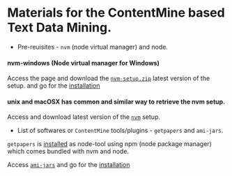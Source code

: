 # Materials for the ContentMine based Text Data Mining.

* Pre-reuisites - `nvm` (node virtual manager) and node.

#### nvm-windows (Node virtual manager for Windows)

Access the page and download the [`nvm-setup.zip`](https://github.com/coreybutler/nvm-windows/releases) latest version of the setup.
 and go for the [installation](https://github.com/petermr/tigr2ess/edit/master/installation/INSTALLATION.md)

#### unix and macOSX has common and similar way to retrieve the nvm setup.

Access and download latest version of the [`nvm`](https://raw.githubusercontent.com/creationix/nvm/v0.30.1/install.sh) setup. 

* List of softwares or `ContentMine` tools/plugins - `getpapers` and `ami-jars`.

`getpapers` is [installed](https://github.com/petermr/tigr2ess/edit/master/installation/INSTALLATION.md) as node-tool using npm (node package manager) which comes bundled with nvm and node.

Access [`ami-jars`](https://github.com/petermr/ami-jars.git) and go for the [installation](https://github.com/petermr/tigr2ess/edit/master/installation/INSTALLATION.md)


